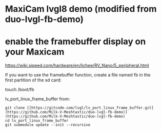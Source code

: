 #  MaxiCam lvgl8 demo (modified from duo-lvgl-fb-demo)

# enable the framebuffer display on your Maxicam
https://wiki.sipeed.com/hardware/en/lichee/RV_Nano/5_peripheral.html

If you want to use the framebuffer function, create a file named fb in the first partition of the sd card:

touch /boot/fb

lv_port_linux_frame_buffer from:
```
git clone [[https://gitcode.com/lvgl/lv_port_linux_frame_buffer.git](https://github.com/Milk-V-Meshtastic/duo-lvgl-fb-demo)](https://github.com/Milk-V-Meshtastic/duo-lvgl-fb-demo)
cd lv_port_linux_frame_buffer
git submodule update --init --recursive
```

